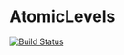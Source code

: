 # AtomicLevels

[![Build Status](https://travis-ci.org/jagot/AtomicLevels.jl.svg?branch=master)](https://travis-ci.org/jagot/AtomicLevels.jl)
